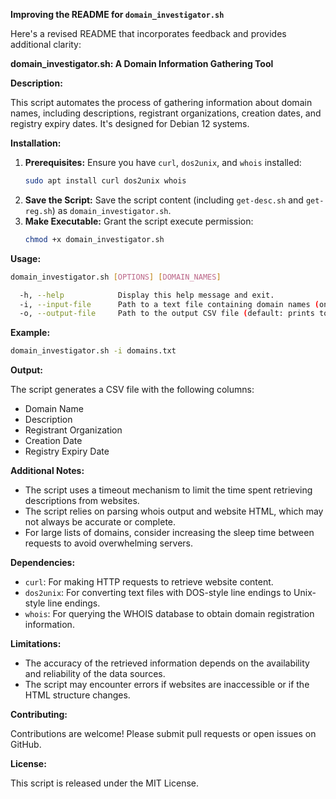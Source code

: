 **Improving the README for `domain_investigator.sh`**

Here's a revised README that incorporates feedback and provides additional clarity:

**domain_investigator.sh: A Domain Information Gathering Tool**

**Description:**

This script automates the process of gathering information about domain names, including descriptions, registrant organizations, creation dates, and registry expiry dates. It's designed for Debian 12 systems.

**Installation:**

1. **Prerequisites:** Ensure you have `curl`, `dos2unix`, and `whois` installed:
   ```bash
   sudo apt install curl dos2unix whois
   ```
2. **Save the Script:** Save the script content (including `get-desc.sh` and `get-reg.sh`) as `domain_investigator.sh`.
3. **Make Executable:** Grant the script execute permission:
   ```bash
   chmod +x domain_investigator.sh
   ```

**Usage:**

```bash
domain_investigator.sh [OPTIONS] [DOMAIN_NAMES]

  -h, --help            Display this help message and exit.
  -i, --input-file      Path to a text file containing domain names (one per line).
  -o, --output-file     Path to the output CSV file (default: prints to console).
```

**Example:**

```bash
domain_investigator.sh -i domains.txt
```

**Output:**

The script generates a CSV file with the following columns:

- Domain Name
- Description
- Registrant Organization
- Creation Date
- Registry Expiry Date

**Additional Notes:**

- The script uses a timeout mechanism to limit the time spent retrieving descriptions from websites.
- The script relies on parsing whois output and website HTML, which may not always be accurate or complete.
- For large lists of domains, consider increasing the sleep time between requests to avoid overwhelming servers.

**Dependencies:**

- `curl`: For making HTTP requests to retrieve website content.
- `dos2unix`: For converting text files with DOS-style line endings to Unix-style line endings.
- `whois`: For querying the WHOIS database to obtain domain registration information.

**Limitations:**

- The accuracy of the retrieved information depends on the availability and reliability of the data sources.
- The script may encounter errors if websites are inaccessible or if the HTML structure changes.

**Contributing:**

Contributions are welcome! Please submit pull requests or open issues on GitHub.

**License:**

This script is released under the MIT License.
